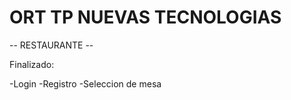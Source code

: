 # ORT TP NUEVAS TECNOLOGIAS

-- RESTAURANTE --

Finalizado:
 
-Login
-Registro
-Seleccion de mesa




